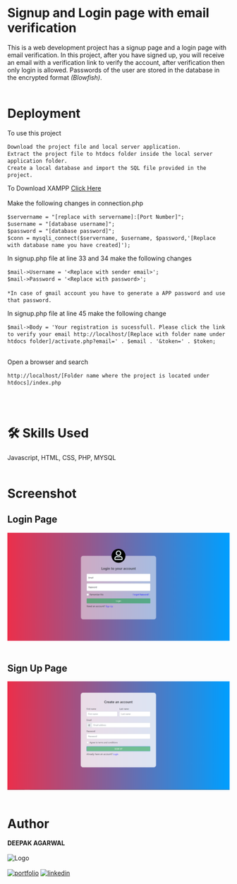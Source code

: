# Signup and Login page with email verification

This is a web development project has a signup page and a login page with email verification. In this project, after you have signed up, you will receive an email with a verification link to verify the account, after verification then only login is allowed. Passwords of the user are stored in the database in the encrypted format *(Blowfish)*.
<br/><br/>

# Deployment

To use this project 

```
Download the project file and local server application.
Extract the project file to htdocs folder inside the local server application folder.
Create a local database and import the SQL file provided in the project.
```
To Download XAMPP [Click Here](https://www.apachefriends.org/download.html)
<br/><br/>
Make the following changes in connection.php
```
$servername = "[replace with servername]:[Port Number]";
$username = "[database username]";
$password = "[database password]";
$conn = mysqli_connect($servername, $username, $password,'[Replace with database name you have created]');
``` 


  In signup.php file at line 33 and 34 make the following changes
```
$mail->Username = '<Replace with sender email>';
$mail->Password = '<Replace with password>';
  
*In case of gmail account you have to generate a APP password and use that password.

```

  In signup.php file at line 45 make the following change

```
$mail->Body = 'Your registration is sucessfull. Please click the link to verify your email http://localhost/[Replace with folder name under htdocs folder]/activate.php?email=' . $email . '&token=' . $token;
```
<br/>
Open a browser and search

```  
http://localhost/[Folder name where the project is located under htdocs]/index.php
```

  
<br/><br/>
# 🛠 Skills Used
Javascript, HTML, CSS, PHP, MYSQL 
<br/><br/>
# Screenshot
## Login Page
![image](images\screenshots\home.png)
<br/><br/>
## Sign Up Page
![image](images\screenshots\signup.png)
<br/><br/>
# Author 
**DEEPAK AGARWAL** <br/><br/>
![Logo](https://github.com/deepaksanwaria/Swarastra/blob/7377029fa0a064e39c19538f6c22cf89b44c1a03/Readme-Image/Deepak-Agarwal.png?raw=true)
<br/><br/>
[![portfolio](https://img.shields.io/badge/portfolio-000?style=for-the-badge&logo=ko-fi&logoColor=white)](https://github.com/deepaksanwaria/)
[![linkedin](https://img.shields.io/badge/linkedin-0A66C2?style=for-the-badge&logo=linkedin&logoColor=white)](https://www.linkedin.com/in/deepak-agarwal-2460831a9/)